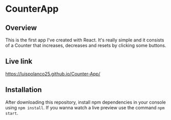 # CounterApp

## Overview

This is the first app I've created with React. It's really simple and it consists of a Counter that increases, decreases and resets by clicking some buttons.

## Live link

https://luispolanco25.github.io/Counter-App/

## Installation

After downloading this repository, install npm dependencies in your console using `npm install`. If you wanna watch a live preview use the command `npm start`.
